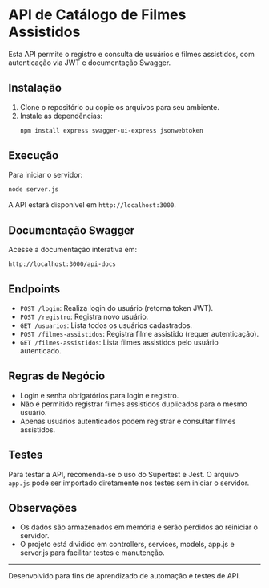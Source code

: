 # API de Catálogo de Filmes Assistidos

Esta API permite o registro e consulta de usuários e filmes assistidos, com autenticação via JWT e documentação Swagger.

## Instalação

1. Clone o repositório ou copie os arquivos para seu ambiente.
2. Instale as dependências:
   ```bash
   npm install express swagger-ui-express jsonwebtoken
   ```

## Execução

Para iniciar o servidor:
```bash
node server.js
```

A API estará disponível em `http://localhost:3000`.

## Documentação Swagger

Acesse a documentação interativa em:
```
http://localhost:3000/api-docs
```

## Endpoints

- `POST /login`: Realiza login do usuário (retorna token JWT).
- `POST /registro`: Registra novo usuário.
- `GET /usuarios`: Lista todos os usuários cadastrados.
- `POST /filmes-assistidos`: Registra filme assistido (requer autenticação).
- `GET /filmes-assistidos`: Lista filmes assistidos pelo usuário autenticado.

## Regras de Negócio

- Login e senha obrigatórios para login e registro.
- Não é permitido registrar filmes assistidos duplicados para o mesmo usuário.
- Apenas usuários autenticados podem registrar e consultar filmes assistidos.

## Testes

Para testar a API, recomenda-se o uso do Supertest e Jest. O arquivo `app.js` pode ser importado diretamente nos testes sem iniciar o servidor.

## Observações

- Os dados são armazenados em memória e serão perdidos ao reiniciar o servidor.
- O projeto está dividido em controllers, services, models, app.js e server.js para facilitar testes e manutenção.

---

Desenvolvido para fins de aprendizado de automação e testes de API.
